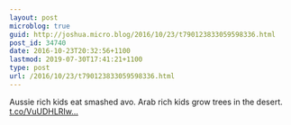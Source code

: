 ```yaml
---
layout: post
microblog: true
guid: http://joshua.micro.blog/2016/10/23/t790123833059598336.html
post_id: 34740
date: 2016-10-23T20:32:56+1100
lastmod: 2019-07-30T17:41:21+1100
type: post
url: /2016/10/23/t790123833059598336.html
---
```

Aussie rich kids eat smashed avo. Arab rich kids grow trees in the desert. [t.co/VuUDHLRIw...](https://t.co/VuUDHLRIwl)
